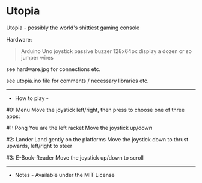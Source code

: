 # Utopia
Utopia - possibly the world's shittiest gaming console

Hardware:
> Arduino Uno
> joystick
> passive buzzer
> 128x64px display
> a dozen or so jumper wires

see hardware.jpg for connections etc.

see utopia.ino file for comments / necessary libraries etc.
_______________
- How to play -

#0: Menu
Move the joystick left/right, then press to choose one of three apps:

#1: Pong
You are the left racket
Move the joystick up/down

#2: Lander
Land gently on the platforms
Move the joystick down to thrust upwards, left/right to steer

#3: E-Book-Reader
Move the joystick up/down to scroll

_________
- Notes -
Available under the MIT License
